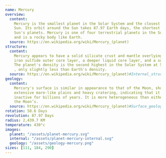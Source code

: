 ```yaml
---
name: Mercury
overview:
  content:
    Mercury is the smallest planet in the Solar System and the closest to the
    Sun. Its orbit around the Sun takes 87.97 Earth days, the shortest of all the
    Sun's planets. Mercury is one of four terrestrial planets in the Solar System,
    and is a rocky body like Earth.
  source: https://en.wikipedia.org/wiki/Mercury_(planet)
structure:
  content:
    Mercury appears to have a solid silicate crust and mantle overlying a solid,
    iron sulfide outer core layer, a deeper liquid core layer, and a solid inner core.
    The planet's density is the second highest in the Solar System at 5.427 g/cm3
    , only slightly less than Earth's density.
  source: https://en.wikipedia.org/wiki/Mercury_(planet)#Internal_structure
geology:
  content:
    Mercury's surface is similar in appearance to that of the Moon, showing
    extensive mare-like plains and heavy cratering, indicating that it has been geologically
    inactive for billions of years. It is more heterogeneous than either Mars's or
    the Moon’s.
  source: https://en.wikipedia.org/wiki/Mercury_(planet)#Surface_geology
rotation: 58.6 Days
revolution: 87.97 Days
radius: 2,439.7 KM
temperature: 430°c
images:
  planet: "/assets/planet-mercury.svg"
  internal: "/assets/planet-mercury-internal.svg"
  geology: "/assets/geology-mercury.png"
sizes: [111, 184, 290]
---
```

